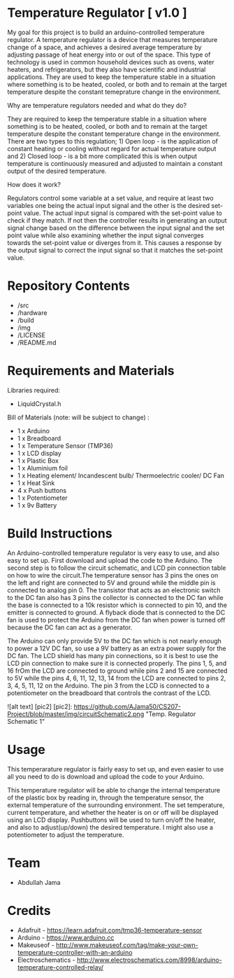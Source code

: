 # Temperature Regulator [ v1.0 ]



My goal for this project is to build an arduino-controlled temperature regulator. A temperature regulator is a device that measures temperature change of a space, and achieves a desired average temperature by adjusting passage of heat energy into or out of the space. This type of technology is used in common household devices such as ovens, water heaters, and refrigerators, but they also have scientific and industrial applications. They are used to keep the temperature stable in a situation where something is to be heated, cooled, or both and to remain at the target temperature despite the constant temeprature change in the environment.

Why are temperature regulators needed and what do they do? 

They are required to keep the temperature stable in a situation where something is to be heated, cooled, or both and to remain at the target temperature despite the constant temperature change in the environment. There are two types to this regulation; 1) Open loop - is the application of constant heating or cooling without regard for actual temperature output and 2) Closed loop - is a bit more complicated this is when output temperature is continuously measured and adjusted to maintain a constant output of the desired temperature.

How does it work?

Regulators control some variable at a set value, and require at least two variables one being the actual input signal and the other is the desired set-point value. The actual input signal is compared with the set-point value to check if they match. If not then the controller results in generating an output signal change based on the difference between the input signal and the set point value while also examining whether the input signal converges towards the set-point value or diverges from it. This causes a response by the output signal to correct the input signal so that it matches the set-point value.

# Repository Contents

* /src
* /hardware
* /build
* /img
* /LICENSE
* /README.md

# Requirements and Materials

Libraries required:

* LiquidCrystal.h

Bill of Materials (note: will be subject to change) :

* 1 x Arduino
* 1 x Breadboard
* 1 x Temperature Sensor (TMP36)
* 1 x LCD display
* 1 x Plastic Box 
* 1 x Aluminium foil
* 1 x Heating element/ Incandescent bulb/ Thermoelectric cooler/ DC Fan
* 1 x Heat Sink
* 4 x Push buttons
* 1 x Potentiometer
* 1 x 9v Battery

# Build Instructions

An Arduino-controlled temperature regulator is very easy to use, and also easy to set up. First download and upload the code to the Arduino. The second step is to follow the circuit schematic, and LCD pin connection table on how to wire the circuit.The temperature sensor has 3 pins the ones on the left and right are connected to 5V and  ground while the middle pin is connected to analog pin 0. The transistor that acts as an electronic switch to the DC fan also has 3 pins the collector is connected to the DC fan while the base is connected to a 10k resistor which is connected to pin 10, and the emitter is connected to ground. A flyback diode that is connected to the DC fan is used to protect the Arduino from the DC fan when power is turned off because the DC fan can act as a generator. 

The Arduino can only provide 5V to the DC fan which is not nearly enough to power a 12V DC fan, so use a 9V battery as an extra power supply for the DC fan. The LCD shield has many pin connections, so it is best to use the LCD pin connection to make sure it is connected properly. The pins 1, 5, and 16 frOm the LCD are connected to ground while pins 2 and 15 are connected to 5V while the pins 4, 6, 11, 12, 13, 14 from the LCD are connected to pins 2, 3, 4, 5, 11, 12 on the Arduino. The pin 3 from the LCD is connected to a potentiometer on the breadboard that controls the contrast of the LCD. 

![alt text] [pic2]
[pic2]: https://github.com/AJama50/CS207-Project/blob/master/img/circuitSchematic2.png "Temp. Regulator Schematic 1"

# Usage

This temperarature regulator is fairly easy to set up, and even easier to use all you need to do is download and upload the code to your Arduino.

This temperature regulator will be able to change the internal temperature of the plastic box by reading in, through the temperature sensor, the external temperature of the surrounding environment. The set temperature, current temperature, and whether the heater is on or off will be displayed using an LCD display. Pushbuttons will be used to turn on/off the heater, and also to adjust(up/down) the desired temperature. I might also use a potentiometer to adjust the temperature.




# Team

* Abdullah Jama

# Credits

* Adafruit - https://learn.adafruit.com/tmp36-temperature-sensor
* Arduino - https://www.arduino.cc
* Makeuseof - http://www.makeuseof.com/tag/make-your-own-temperature-controller-with-an-arduino
* Electroschematics - http://www.electroschematics.com/8998/arduino-temperature-controlled-relay/
